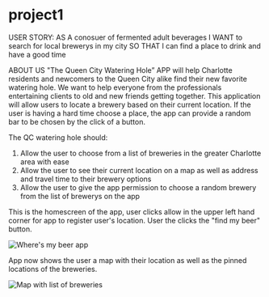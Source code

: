 # project1

USER STORY:
AS A conosuer of fermented adult beverages
I WANT to search for local brewerys in my city
SO THAT I can find a place to drink and have a good time


ABOUT US
"The Queen City Watering Hole” APP will help Charlotte residents and newcomers to the Queen City alike find their new favorite watering hole. We want to help everyone from the professionals entertaining clients to old and new friends getting together. This application will allow users to locate a brewery based on their current location. If the user is having a hard time choose a place, the app can provide a random bar to be chosen by the click of a button.


The QC watering hole should:

1.  Allow the user to choose from a list of breweries in the greater Charlotte area with ease
2. Allow the user to see their current location on a map as well as address and travel time to their brewery options
3. Allow the user to give the app permission to choose a random brewery from the list of brewerys on the app


This is the homescreen of the app, user clicks allow in the upper left hand corner for app to register user's location.  User the clicks the "find my beer" button.

<img src = "img/wheres-my-beer.PNG" alt = "Where's my beer app">

App now shows the user a map with their location as well as the pinned locations of the breweries.  

<img scr = "img/wheres-my-beer-map.PNG" alt = "Map with list of breweries">

